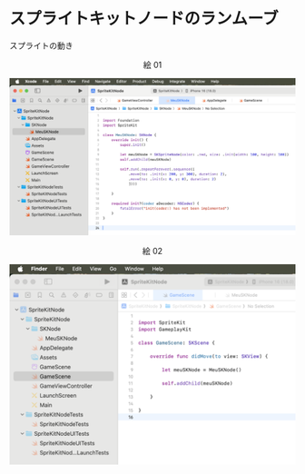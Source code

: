 # スプライトキットノードのランムーブ

スプライトの動き

<div align="center">
絵 01
</div>

![](Imagens/SpriteNode-RunRepeatForever-Img01.png)

<div align="center">
絵 02
</div>

![](Imagens/SpriteNode-Run-Img02.png)

